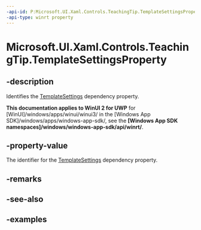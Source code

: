 ```yaml
---
-api-id: P:Microsoft.UI.Xaml.Controls.TeachingTip.TemplateSettingsProperty
-api-type: winrt property
---
```


# Microsoft.UI.Xaml.Controls.TeachingTip.TemplateSettingsProperty

<!--
public static Windows.UI.Xaml.DependencyProperty TemplateSettingsProperty { get; }
-->

## -description

Identifies the [TemplateSettings](teachingtip_templatesettings.md) dependency property.

**This documentation applies to WinUI 2 for UWP** for [WinUI]/windows/apps/winui/winui3/ in the [Windows App SDK]/windows/apps/windows-app-sdk/, see the **[Windows App SDK namespaces]/windows/windows-app-sdk/api/winrt/**.

## -property-value

The identifier for the [TemplateSettings](teachingtip_templatesettings.md) dependency property.

## -remarks

## -see-also

## -examples

